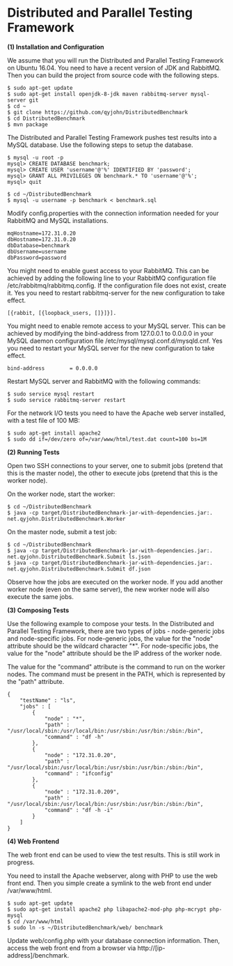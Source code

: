 # Distributed and Parallel Testing Framework


**(1) Installation and Configuration**

We assume that you will run the Distributed and Parallel Testing Framework on Ubuntu 16.04. You need to have a recent version of JDK and RabbitMQ. Then you can build the project from source code with the following steps.

~~~~
$ sudo apt-get update
$ sudo apt-get install openjdk-8-jdk maven rabbitmq-server mysql-server git
$ cd ~
$ git clone https://github.com/qyjohn/DistributedBenchmark
$ cd DistributedBenchmark
$ mvn package
~~~~

The Distributed and Parallel Testing Framework pushes test results into a MySQL database. Use the following steps to setup the database.

~~~~
$ mysql -u root -p
mysql> CREATE DATABASE benchmark;
mysql> CREATE USER 'username'@'%' IDENTIFIED BY 'password';
mysql> GRANT ALL PRIVILEGES ON benchmark.* TO 'username'@'%';
mysql> quit

$ cd ~/DistributedBenchmark
$ mysql -u username -p benchmark < benchmark.sql
~~~~

Modify config.properties with the connection information needed for your RabbitMQ and MySQL installations.

~~~~
mqHostname=172.31.0.20
dbHostname=172.31.0.20
dbDatabase=benchmark
dbUsername=username
dbPassword=password
~~~~

You might need to enable guest access to your RabbitMQ. This can be achieved by adding the following line to your RabbitMQ configuration file /etc/rabbitmq/rabbitmq.config. If the configuration file does not exist, create it. Yes you need to restart rabbitmq-server for the new configuration to take effect. 

~~~~
[{rabbit, [{loopback_users, []}]}].
~~~~

You might need to enable remote access to your MySQL server. This can be achieved by modifying the bind-address from 127.0.0.1 to 0.0.0.0 in your MySQL daemon configuration file /etc/mysql/mysql.conf.d/mysqld.cnf. Yes you need to restart your MySQL server for the new configuration to take effect.

~~~~
bind-address		= 0.0.0.0
~~~~

Restart MySQL server and RabbitMQ with the following commands:

~~~~
$ sudo service mysql restart
$ sudo service rabbitmq-server restart
~~~~

For the network I/O tests you need to have the Apache web server installed, with a test file of 100 MB:

~~~~
$ sudo apt-get install apache2
$ sudo dd if=/dev/zero of=/var/www/html/test.dat count=100 bs=1M
~~~~

**(2) Running Tests**

Open two SSH connections to your server, one to submit jobs (pretend that this is the master node), the other to execute jobs (pretend that this is the worker node).

On the worker node, start the worker:

~~~~
$ cd ~/DistributedBenchmark
$ java -cp target/DistributedBenchmark-jar-with-dependencies.jar:. net.qyjohn.DistributedBenchmark.Worker 
~~~~

On the master node, submit a test job:

~~~~
$ cd ~/DistributedBenchmark
$ java -cp target/DistributedBenchmark-jar-with-dependencies.jar:. net.qyjohn.DistributedBenchmark.Submit ls.json
$ java -cp target/DistributedBenchmark-jar-with-dependencies.jar:. net.qyjohn.DistributedBenchmark.Submit df.json
~~~~

Observe how the jobs are executed on the worker node. If you add another worker node (even on the same server), the new worker node will also execute the same jobs.

**(3) Composing Tests**

Use the following example to compose your tests. In the Distributed and Parallel Testing Framework, there are two types of jobs - node-generic jobs and node-specific jobs. For node-generic jobs, the value for the "node" attribute should be the wildcard character "*". For node-specific jobs, the value for the "node" attribute should be the IP address of the worker node. 

The value for the "command" attribute is the command to run on the worker nodes. The command must be present in the PATH, which is represented by the "path" attribute. 

~~~~
{
    "testName" : "ls",
    "jobs" : [
        {
            "node" : "*",
            "path" : "/usr/local/sbin:/usr/local/bin:/usr/sbin:/usr/bin:/sbin:/bin",
            "command" : "df -h"
        },
        {
            "node" : "172.31.0.20",
            "path" : "/usr/local/sbin:/usr/local/bin:/usr/sbin:/usr/bin:/sbin:/bin",
            "command" : "ifconfig"
        },
        {
            "node" : "172.31.0.209",
            "path" : "/usr/local/sbin:/usr/local/bin:/usr/sbin:/usr/bin:/sbin:/bin",
            "command" : "df -h -i"
        }
    ]
}
~~~~

**(4) Web Frontend**

The web front end can be used to view the test results. This is still work in progress.

You need to install the Apache webserver, along with PHP to use the web front end. Then you simple create a symlink to the web front end under /var/www/html. 

~~~~
$ sudo apt-get update
$ sudo apt-get install apache2 php libapache2-mod-php php-mcrypt php-mysql
$ cd /var/www/html
$ sudo ln -s ~/DistributedBenchmark/web/ benchmark
~~~~

Update web/config.php with your database connection information. Then, access the web front end from a browser via http://[ip-address]/benchmark.


